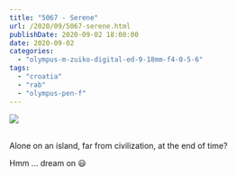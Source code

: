 ```yaml
---
title: "5067 - Serene"
url: /2020/09/5067-serene.html
publishDate: 2020-09-02 18:00:00
date: 2020-09-02
categories: 
  - "olympus-m-zuiko-digital-ed-9-18mm-f4-0-5-6"
tags: 
  - "croatia"
  - "rab"
  - "olympus-pen-f"
---
```

<div class="container">
<div class="center"><a target="_blank" href="https://d25zfm9zpd7gm5.cloudfront.net/1200x1200/2018/20180717_200203_lr.jpg"><img class="webfeedsFeaturedVisual" src="https://d25zfm9zpd7gm5.cloudfront.net/0600x0600/2018/20180717_200203_lr.jpg" /></a></div>
</div>
<br />

Alone on an island, far from civilization, at the end of time? 

Hmm ... dream on :smiley: